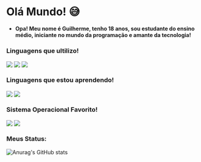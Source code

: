 # Olá Mundo! 😅

- **Opa! Meu nome é Guilherme, tenho 18 anos, sou estudante do ensino médio, iniciante no mundo da programação e amante da tecnologia!**

### Linguagens que ultilizo!

<div class="html" style= "display: inline_block;">
<img align="center" alt"aaa" src="https://img.shields.io/badge/HTML-239120?style=for-the-badge&logo=html5&logoColor=white&color=orange">
<img align="center" alt"aaa" src="https://img.shields.io/badge/CSS3-1572B6?style=for-the-badge&logo=css3&logoColor=white">
<img align="center" alt"aaa" src="https://img.shields.io/badge/C-00599C?style=for-the-badge&logo=c&logoColor=white">
</div>

### Linguagens que estou aprendendo!

<div class="html" style= "display: inline_block;">
<img align="center" alt"aaa" src="https://img.shields.io/badge/Python-203f75?style=for-the-badge&logo=python&logoColor=yellow">
<img align="center" alt"aaa" src="https://img.shields.io/badge/C%2B%2B-00599C?style=for-the-badge&logo=c%2B%2B&logoColor=white">
</div>

### Sistema Operacional Favorito!

<div class="sistema" style="display: inline_block;">
<img align="center" alt"bbb" src="https://img.shields.io/badge/Debian-A81D33?style=for-the-badge&logo=debian&logoColor=white">
<img align="center" alt"bbb" src="https://img.shields.io/badge/Linux-FCC624?style=for-the-badge&logo=linux&logoColor=black">
</div>




### Meus Status:


![Anurag's GitHub stats](https://github-readme-stats.vercel.app/api?username=guilhermedev2006&show_icons=true&theme=vue)
